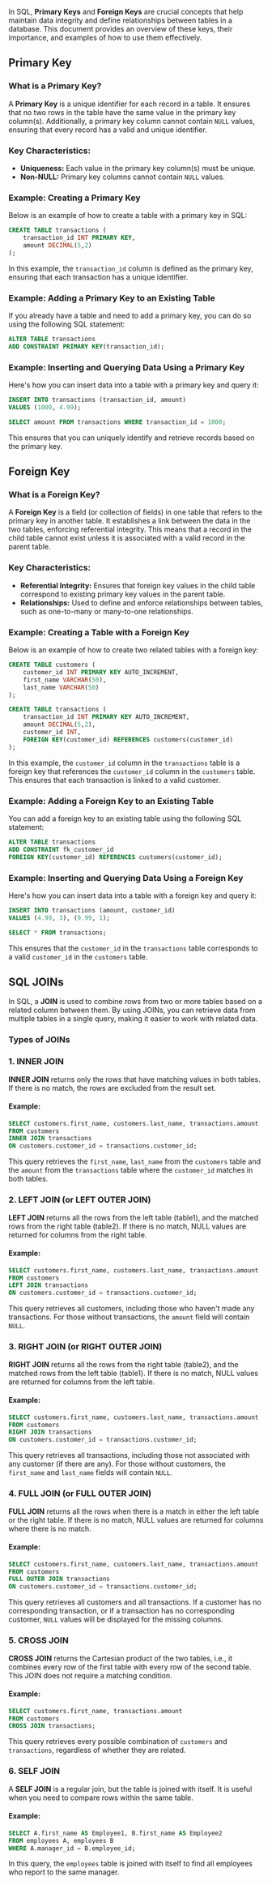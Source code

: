 In SQL, **Primary Keys** and **Foreign Keys** are crucial concepts that help maintain data integrity and define relationships between tables in a database. This document provides an overview of these keys, their importance, and examples of how to use them effectively.

## Primary Key

### What is a Primary Key?
A **Primary Key** is a unique identifier for each record in a table. It ensures that no two rows in the table have the same value in the primary key column(s). Additionally, a primary key column cannot contain `NULL` values, ensuring that every record has a valid and unique identifier.

### Key Characteristics:
- **Uniqueness:** Each value in the primary key column(s) must be unique.
- **Non-NULL:** Primary key columns cannot contain `NULL` values.

### Example: Creating a Primary Key
Below is an example of how to create a table with a primary key in SQL:
```sql
CREATE TABLE transactions (
    transaction_id INT PRIMARY KEY,
    amount DECIMAL(5,2)
);
```
In this example, the `transaction_id` column is defined as the primary key, ensuring that each transaction has a unique identifier.

### Example: Adding a Primary Key to an Existing Table
If you already have a table and need to add a primary key, you can do so using the following SQL statement:
```sql
ALTER TABLE transactions
ADD CONSTRAINT PRIMARY KEY(transaction_id);
```

### Example: Inserting and Querying Data Using a Primary Key
Here's how you can insert data into a table with a primary key and query it:
```sql
INSERT INTO transactions (transaction_id, amount) 
VALUES (1000, 4.99);

SELECT amount FROM transactions WHERE transaction_id = 1000;
```
This ensures that you can uniquely identify and retrieve records based on the primary key.

## Foreign Key

### What is a Foreign Key?
A **Foreign Key** is a field (or collection of fields) in one table that refers to the primary key in another table. It establishes a link between the data in the two tables, enforcing referential integrity. This means that a record in the child table cannot exist unless it is associated with a valid record in the parent table.

### Key Characteristics:
- **Referential Integrity:** Ensures that foreign key values in the child table correspond to existing primary key values in the parent table.
- **Relationships:** Used to define and enforce relationships between tables, such as one-to-many or many-to-one relationships.

### Example: Creating a Table with a Foreign Key
Below is an example of how to create two related tables with a foreign key:
```sql
CREATE TABLE customers (
    customer_id INT PRIMARY KEY AUTO_INCREMENT,
    first_name VARCHAR(50),
    last_name VARCHAR(50)
);

CREATE TABLE transactions (
    transaction_id INT PRIMARY KEY AUTO_INCREMENT,
    amount DECIMAL(5,2),
    customer_id INT,
    FOREIGN KEY(customer_id) REFERENCES customers(customer_id)
);
```
In this example, the `customer_id` column in the `transactions` table is a foreign key that references the `customer_id` column in the `customers` table. This ensures that each transaction is linked to a valid customer.

### Example: Adding a Foreign Key to an Existing Table
You can add a foreign key to an existing table using the following SQL statement:
```sql
ALTER TABLE transactions
ADD CONSTRAINT fk_customer_id
FOREIGN KEY(customer_id) REFERENCES customers(customer_id);
```

### Example: Inserting and Querying Data Using a Foreign Key
Here's how you can insert data into a table with a foreign key and query it:
```sql
INSERT INTO transactions (amount, customer_id)
VALUES (4.99, 3), (9.99, 1);

SELECT * FROM transactions;
```
This ensures that the `customer_id` in the `transactions` table corresponds to a valid `customer_id` in the `customers` table.

## SQL JOINs

In SQL, a **JOIN** is used to combine rows from two or more tables based on a related column between them. By using JOINs, you can retrieve data from multiple tables in a single query, making it easier to work with related data.

### Types of JOINs

### 1. INNER JOIN
**INNER JOIN** returns only the rows that have matching values in both tables. If there is no match, the rows are excluded from the result set.

#### Example:
```sql
SELECT customers.first_name, customers.last_name, transactions.amount
FROM customers
INNER JOIN transactions
ON customers.customer_id = transactions.customer_id;
```
This query retrieves the `first_name`, `last_name` from the `customers` table and the `amount` from the `transactions` table where the `customer_id` matches in both tables.

### 2. LEFT JOIN (or LEFT OUTER JOIN)
**LEFT JOIN** returns all the rows from the left table (table1), and the matched rows from the right table (table2). If there is no match, NULL values are returned for columns from the right table.

#### Example:
```sql
SELECT customers.first_name, customers.last_name, transactions.amount
FROM customers
LEFT JOIN transactions
ON customers.customer_id = transactions.customer_id;
```
This query retrieves all customers, including those who haven't made any transactions. For those without transactions, the `amount` field will contain `NULL`.

### 3. RIGHT JOIN (or RIGHT OUTER JOIN)
**RIGHT JOIN** returns all the rows from the right table (table2), and the matched rows from the left table (table1). If there is no match, NULL values are returned for columns from the left table.

#### Example:
```sql
SELECT customers.first_name, customers.last_name, transactions.amount
FROM customers
RIGHT JOIN transactions
ON customers.customer_id = transactions.customer_id;
```
This query retrieves all transactions, including those not associated with any customer (if there are any). For those without customers, the `first_name` and `last_name` fields will contain `NULL`.

### 4. FULL JOIN (or FULL OUTER JOIN)
**FULL JOIN** returns all the rows when there is a match in either the left table or the right table. If there is no match, NULL values are returned for columns where there is no match.

#### Example:
```sql
SELECT customers.first_name, customers.last_name, transactions.amount
FROM customers
FULL OUTER JOIN transactions
ON customers.customer_id = transactions.customer_id;
```
This query retrieves all customers and all transactions. If a customer has no corresponding transaction, or if a transaction has no corresponding customer, `NULL` values will be displayed for the missing columns.

### 5. CROSS JOIN
**CROSS JOIN** returns the Cartesian product of the two tables, i.e., it combines every row of the first table with every row of the second table. This JOIN does not require a matching condition.

#### Example:
```sql
SELECT customers.first_name, transactions.amount
FROM customers
CROSS JOIN transactions;
```
This query retrieves every possible combination of `customers` and `transactions`, regardless of whether they are related.

### 6. SELF JOIN
A **SELF JOIN** is a regular join, but the table is joined with itself. It is useful when you need to compare rows within the same table.

#### Example:
```sql
SELECT A.first_name AS Employee1, B.first_name AS Employee2
FROM employees A, employees B
WHERE A.manager_id = B.employee_id;
```
In this query, the `employees` table is joined with itself to find all employees who report to the same manager.


